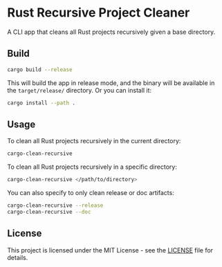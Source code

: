 # Rust Recursive Project Cleaner

A CLI app that cleans all Rust projects recursively given a base directory.

## Build

```bash
cargo build --release
```
This will build the app in release mode, and the binary will be available in the `target/release/` directory. Or you can install it:

```bash
cargo install --path .
```

## Usage

To clean all Rust projects recursively in the current directory:

```bash
cargo-clean-recursive
```

To clean all Rust projects recursively in a specific directory:

```bash
cargo-clean-recursive </path/to/directory>
```

You can also specify to only clean release or doc artifacts:

```bash
cargo-clean-recursive --release
cargo-clean-recursive --doc
```

## License

This project is licensed under the MIT License - see the [LICENSE](LICENSE) file for details.